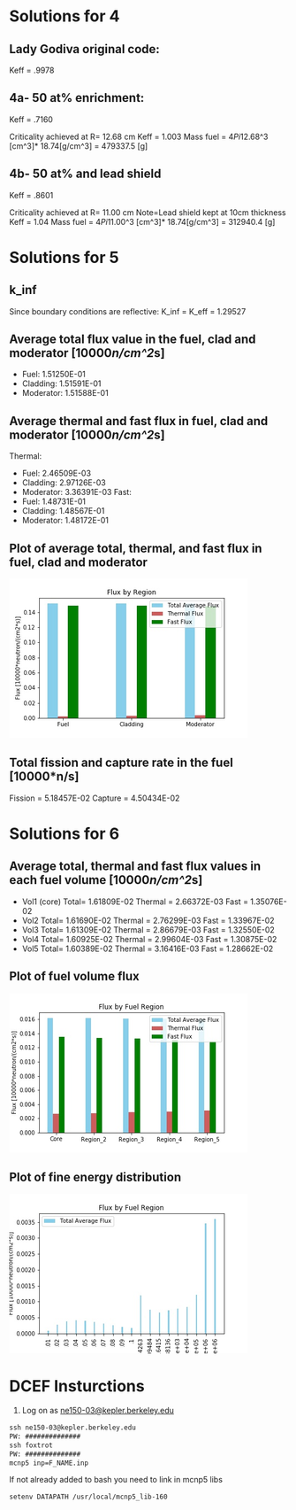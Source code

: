 # Solutions for 4

## Lady Godiva original code:
Keff = .9978

## 4a- 50 at% enrichment:
Keff = .7160

Criticality achieved at R= 12.68 cm
Keff = 1.003
Mass fuel = 4*Pi*12.68^3 [cm^3]* 18.74[g/cm^3] = 479337.5 [g]

## 4b- 50 at% and lead shield
Keff = .8601

Criticality achieved at R= 11.00 cm
Note=Lead shield kept at 10cm thickness
Keff = 1.04
Mass fuel = 4*Pi*11.00^3 [cm^3]* 18.74[g/cm^3] = 312940.4 [g]
# Solutions for 5

## k_inf
Since boundary conditions are reflective:
K_inf = K_eff = 1.29527
## Average total flux value in the fuel, clad and moderator [10000*n/cm^2*s]
-  Fuel: 1.51250E-01
-  Cladding:  1.51591E-01
-  Moderator: 1.51588E-01
## Average thermal  and fast flux in fuel, clad and moderator  [10000*n/cm^2*s]
Thermal:
-  Fuel: 2.46509E-03
-  Cladding: 2.97126E-03
-  Moderator:  3.36391E-03
Fast:
-  Fuel: 1.48731E-01
-  Cladding:  1.48567E-01
-  Moderator: 1.48172E-01
## Plot of average total, thermal, and fast flux in fuel, clad and moderator

![Question5](q5_flux.jpg)

## Total fission and capture rate in the fuel [10000*n/s]
Fission = 5.18457E-02
Capture = 4.50434E-02

# Solutions for 6

## Average total, thermal and fast flux values in each fuel volume [10000*n/cm^2*s]
-  Vol1 (core)
Total= 1.61809E-02
Thermal = 2.66372E-03
Fast = 1.35076E-02
-  Vol2
Total= 1.61690E-02
Thermal = 2.76299E-03
Fast = 1.33967E-02
-  Vol3
Total=  1.61309E-02
Thermal = 2.86679E-03
Fast = 1.32550E-02
-  Vol4
Total= 1.60925E-02
Thermal = 2.99604E-03
Fast = 1.30875E-02
-  Vol5
Total= 1.60389E-02
Thermal = 3.16416E-03
Fast = 1.28662E-02

## Plot of fuel volume flux
![Question5](q6_flux.jpg)
## Plot of fine energy distribution
![Energy Distribution](q6_nrg_distro.jpg)


# DCEF Insturctions

1) Log on as ne150-03@kepler.berkeley.edu

```
ssh ne150-03@kepler.berkeley.edu
PW: ##############
ssh foxtrot
PW: ##############
mcnp5 inp=F_NAME.inp
```

If not already added to bash you need to link in mcnp5 libs

```
setenv DATAPATH /usr/local/mcnp5_lib-160  
```
